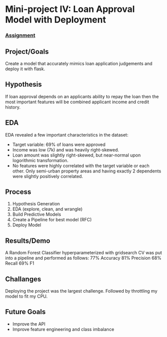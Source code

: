 # Mini-project IV: Loan Approval Model with Deployment

### [Assignment](assignment.md)

## Project/Goals
Create a model that accurately mimics loan application judgements and deploy it with flask.

## Hypothesis
If loan approval depends on an applicants ability to repay the loan then the most important features will be combined applicant income and credit history. 

## EDA 
EDA revealed a few important characteristics in the dataset:
- Target variable: 69% of loans were approved
- Income was low (7k) and was heavily right-skewed. 
- Loan amount was slightly right-skewed, but near-normal upon logorithmic transformation. 
- No features were highly correlated with the target variable or each other.  Only semi-urban property areas and having exactly 2 dependents were slightly positively correlated. 


## Process
1. Hypothesis Generation
2. EDA (explore, clean, and wrangle)
3. Build Predictive Models
4. Create a Pipeline for best model (RFC)
5. Deploy Model

## Results/Demo
A Random Forest Classifier hyperparameterized with gridsearch CV was put into a pipeline and performed as follows: 
77%  Accuracy
81%  Precision
68%  Recall
69%  F1



## Challanges 
Deploying the project was the largest challenge.  Followed by throttling my model to fit my CPU. 

## Future Goals
- Improve the API
- Improve feature engineering and class imbalance